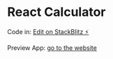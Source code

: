 # React Calculator


Code in:
[Edit on StackBlitz ⚡️](https://stackblitz.com/edit/react-akykvs)

Preview App:
[go to the website](https://react-akykvs.stackblitz.io)
